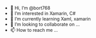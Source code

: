 - 👋 Hi, I’m @bort768
- 👀 I’m interested in Xamarin, C#
- 🌱 I’m currently learning Xaml, xamarin
- 💞️ I’m looking to collaborate on ...
- 📫 How to reach me ...

<!---
bort768/bort768 is a ✨ special ✨ repository because its `README.md` (this file) appears on your GitHub profile.
You can click the Preview link to take a look at your changes.
--->
